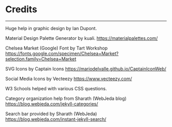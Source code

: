 # Credits
---

Huge help in graphic design by Ian Dupont.

Material Design Palette Generator by kuali.
https://materialpalettes.com/

Chelsea Market (Google) Font by Tart Workshop
https://fonts.google.com/specimen/Chelsea+Market?selection.family=Chelsea+Market

SVG Icons by Captain Icons
https://mariodelvalle.github.io/CaptainIconWeb/

Social Media Icons by Vecteezy
https://www.vecteezy.com/

W3 Schools helped with various CSS questions.

Category organization help from Sharath (WebJeda blog)
https://blog.webjeda.com/jekyll-categories/

Search bar provided by Sharath (WebJeda)
https://blog.webjeda.com/instant-jekyll-search/
